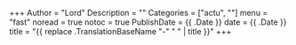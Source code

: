 +++
Author = "Lord"
Description = ""
Categories = ["actu", ""]
menu = "fast"
noread = true
notoc = true
PublishDate = {{ .Date }}
date = {{ .Date }}
title = "{{ replace .TranslationBaseName "-" " " | title }}"
+++

